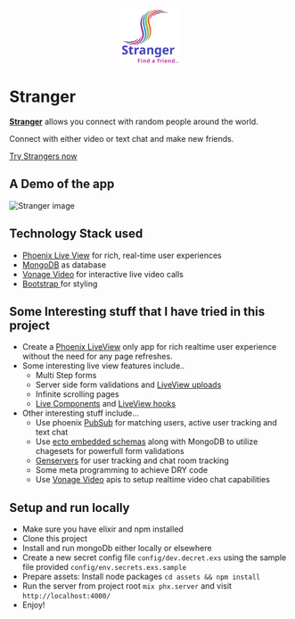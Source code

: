 
<p align="center">
  <img src="./logo.svg" height="100" alt="Stranger image"/>
</p>

# Stranger

[**Stranger**](https://strangerz.herokuapp.com/) allows you connect with random people around the world.

Connect with either video or text chat and make new friends.

[Try Strangers now](https://strangerz.herokuapp.com/)

## A Demo of the app
<img src="https://raw.githubusercontent.com/Arp-G/stranger/master/demo/stranger_demo.gif" alt="Stranger image"/>

## Technology Stack used

* [Phoenix Live View](https://hexdocs.pm/phoenix_live_view/Phoenix.LiveView.html) for rich, real-time user experiences
* [MongoDB](https://www.mongodb.com) as database
* [Vonage Video](https://www.vonage.com/communications-apis/video) for interactive live video calls
* [Bootstrap ](https://getbootstrap.com/) for styling

## Some Interesting stuff that I have tried in this project

* Create a [Phoenix LiveView](https://hexdocs.pm/phoenix_live_view/Phoenix.LiveView.html) only app for rich realtime user experience without the need for any page refreshes.
* Some interesting live view features include..
	*  Multi Step forms
	* Server side form validations and [LiveView uploads](https://hexdocs.pm/phoenix_live_view/uploads.html)
	* Infinite scrolling pages
	* [Live Components](https://hexdocs.pm/phoenix_live_view/Phoenix.LiveComponent.html) and [LiveView hooks](https://hexdocs.pm/phoenix_live_view/js-interop.html#client-hooks)
* Other interesting stuff include...
	* Use phoenix [PubSub](https://hexdocs.pm/phoenix_pubsub/Phoenix.PubSub.html) for matching users, active user tracking and text chat
	* Use [ecto embedded schemas](https://hexdocs.pm/ecto/Ecto.Schema.html#embedded_schema/1) along with MongoDB to utilize chagesets for powerfull form validations
	* [Genservers](https://hexdocs.pm/elixir/GenServer.html) for user tracking and chat room tracking
	* Some meta programming to achieve DRY code
	* Use [Vonage Video](https://www.vonage.com/communications-apis/video) apis to setup realtime video chat capabilities


## Setup and run locally

* Make sure you have elixir and npm installed
* Clone this project
* Install and run mongoDb either locally or elsewhere
* Create a new secret config file `config/dev.decret.exs` using the sample file provided `config/env.secrets.exs.sample`
* Prepare assets: Install node packages `cd assets && npm install`
* Run the server from project root `mix phx.server` and visit `http://localhost:4000/`
* Enjoy!
